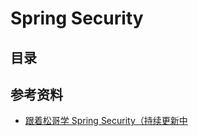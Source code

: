 # Spring Security

## 目录



## 参考资料

- [跟着松哥学 Spring Security（持续更新中](https://www.bilibili.com/video/BV1xA411h7o3?p=1)

